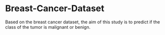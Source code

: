 # Breast-Cancer-Dataset
Based on the breast cancer dataset, the aim of this study is to predict if the class of the tumor is malignant or benign.
